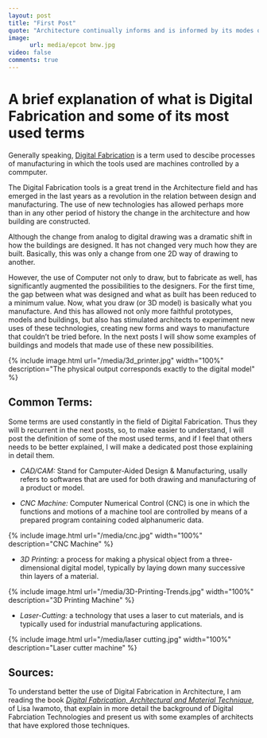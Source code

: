 ```yaml
---
layout: post
title: "First Post"
quote: "Architecture continually informs and is informed by its modes of representation and construction"
image:
      url: media/epcot bnw.jpg
video: false
comments: true
---
```


# A brief explanation of what is Digital Fabrication and some of its most used terms 

Generally speaking, [Digital Fabrication](https://www.opendesk.cc/about/digital-fabrication) is a term used to descibe processes of manufacturing in which the tools used are machines controlled by a commputer.

The Digital Fabrication tools is a great trend in the Architecture field and has emerged in the last years as a revolution in the relation between design and manufacturing. The use of new technologies has allowed perhaps more than in any other period of history the change in the architecture and how building are constructed.

Although the change from analog to digital drawing was a dramatic shift in how the buildings are designed. It has not changed very much how they are built. Basically, this was only a change from one 2D way of drawing to another.

However, the use of Computer not only to draw, but to fabricate as well, has significantly augmented the possibilities to the designers. For the first time, the gap between what was designed and what as built has been reduced to a minimum value. Now, what you draw (or 3D model) is basically what you manufacture. And this has allowed not only more faithful prototypes, models and buildings, but also has stimulated architects to experiment new uses of these technologies, creating new forms and ways to manufacture that couldn’t be tried before. In the next posts I will show some examples of buildings and models that made use of these new possibilities.


{% include image.html url="/media/3d_printer.jpg" width="100%" description="The physical output corresponds exactly to the digital model" %}


## Common Terms:

Some terms are used constantly in the field of Digital Fabrication. Thus they will b recurrent in the next posts, so, to make easier to understand, I will post the definition of some of the most used terms, and if I feel that others needs to be better explained, I will make a dedicated post those explaining in detail them.

- *CAD/CAM:* 
      Stand for Camputer-Aided Design & Manufacturing, usally refers to softwares that are used for both drawing and manufacturing of a product or model.

- *CNC Machine:*
      Computer Numerical Control (CNC) is one in which the functions and motions of a machine tool are controlled by means of a prepared program containing coded alphanumeric data.


{% include image.html url="/media/cnc.jpg" width="100%" description="CNC Machine" %}

- *3D Printing:*
      a process for making a physical object from a three-dimensional digital model, typically by laying down many successive thin layers of a material.


{% include image.html url="/media/3D-Printing-Trends.jpg" width="100%" description="3D Printing Machine" %}

- *Laser-Cutting:*
      a technology that uses a laser to cut materials, and is typically used for industrial manufacturing applications.


{% include image.html url="/media/laser cutting.jpg" width="100%" description="Laser cutter machine" %}

## Sources:

To understand better the use of Digital Fabrication in Architecture, I am reading the book [_Digital Fabrication, Architectural and Material Technique_](http://atc.berkeley.edu/201/readings/Iwamoto_Digital_Fabrications.pdf), of Lisa Iwamoto, that explain in more detail the background of Digital Fabrciation Technologies and present us with some examples of architects that have explored those techniques.

